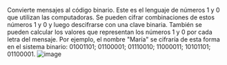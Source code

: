
Convierte mensajes al código binario. Este es el lenguaje de números 1 y 0 que utilizan las computadoras. Se pueden cifrar combinaciones de estos números 1 y 0 y luego descifrarse con una clave binaria. También se pueden calcular los valores que representan los números 1 y 0 por cada letra del mensaje.
Por ejemplo, el nombre "María" se cifraría de esta forma en el sistema binario: 01001101; 01100001; 01110010; 11000011; 10101101; 01100001.
![image](https://user-images.githubusercontent.com/114906861/197958671-b5e5765e-d47a-4101-8b44-fb2224b8119f.PNG)
